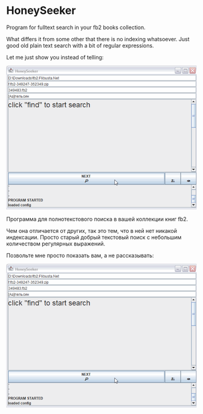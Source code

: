 # HoneySeeker
Program for fulltext search in your fb2 books collection.

What differs it from some other that there is no indexing whatsoever. Just good old plain text search with a bit of 
regular expressions.

Let me just show you instead of telling:

![demo](demo.gif "Demo")

Программа для полнотекстового поиска в вашей коллекции книг fb2.

Чем она отличается от других, так это тем, что в ней нет никакой индексации. Просто старый добрый текстовый поиск с небольшим количеством
регулярных выражений.

Позвольте мне просто показать вам, а не рассказывать:

![demo](demo.gif "Demo")